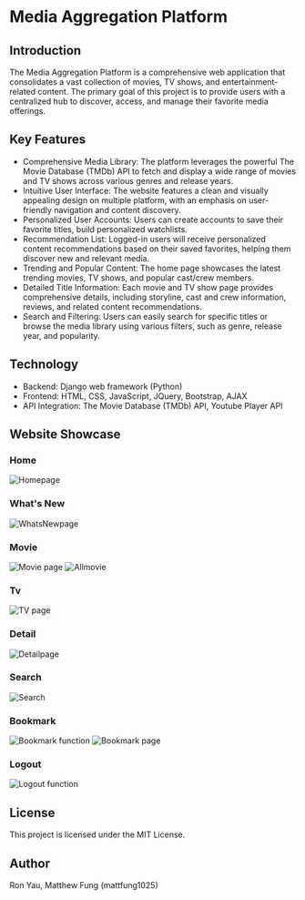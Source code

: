 # Media Aggregation Platform

## Introduction
The Media Aggregation Platform is a comprehensive web application that consolidates a vast collection of movies, TV shows, and entertainment-related content. 
The primary goal of this project is to provide users with a centralized hub to discover, access, and manage their favorite media offerings.

## Key Features
- Comprehensive Media Library: The platform leverages the powerful The Movie Database (TMDb) API to fetch and display a wide range of movies and TV shows across various genres and release years.
- Intuitive User Interface: The website features a clean and visually appealing design on multiple platform, with an emphasis on user-friendly navigation and content discovery.
- Personalized User Accounts: Users can create accounts to save their favorite titles, build personalized watchlists.
- Recommendation List: Logged-in users will receive personalized content recommendations based on their saved favorites, helping them discover new and relevant media.
- Trending and Popular Content: The home page showcases the latest trending movies, TV shows, and popular cast/crew members.
- Detailed Title Information: Each movie and TV show page provides comprehensive details, including storyline, cast and crew information, reviews, and related content recommendations.
- Search and Filtering: Users can easily search for specific titles or browse the media library using various filters, such as genre, release year, and popularity.

## Technology
- Backend: Django web framework (Python)
- Frontend: HTML, CSS, JavaScript, JQuery, Bootstrap, AJAX
- API Integration: The Movie Database (TMDb) API, Youtube Player API

## Website Showcase
### Home
![Homepage](https://github.com/amRon15/Media-Webapp/assets/109853249/cc4c9fc8-c978-4c3e-bfb4-615d0bf79569)

### What's New
![WhatsNewpage](https://github.com/amRon15/Media-Webapp/assets/109853249/9a9de53b-bf05-4fbe-a792-6a0370528ce9)

### Movie
![Movie page](https://github.com/amRon15/Media-Webapp/assets/109853249/99da468c-9842-4fc6-ac64-6f7e74d34eb3)
![Allmovie](https://github.com/amRon15/Media-Webapp/assets/109853249/57a6c935-7dd6-455f-af1e-21625d6aa16b)
### Tv
![TV page](https://github.com/amRon15/Media-Webapp/assets/109853249/d3db6592-7743-40ce-88c1-0832c49c7645)

### Detail
![Detailpage](https://github.com/amRon15/Media-Webapp/assets/109853249/39bb7cf1-b9a2-43e8-a447-89a4080a8467)

### Search
![Search](https://github.com/amRon15/Media-Webapp/assets/109853249/7da3371c-6ff8-48dc-93a4-570146fbe8fc)

### Bookmark
![Bookmark function](https://github.com/amRon15/Media-Webapp/assets/109853249/4d00c4ae-aa80-4932-a83e-ea51f77bf8e4)
![Bookmark page](https://github.com/amRon15/Media-Webapp/assets/109853249/bfc453cc-68dd-4cd4-b5be-ca9699524c89)
### Logout
![Logout function](https://github.com/amRon15/Media-Webapp/assets/109853249/149062ee-ad5e-4f60-8f53-ec2a1ec7dd01)

## License
This project is licensed under the MIT License.

## Author
Ron Yau, 
Matthew Fung (mattfung1025)
